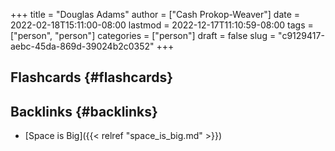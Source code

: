 +++
title = "Douglas Adams"
author = ["Cash Prokop-Weaver"]
date = 2022-02-18T15:11:00-08:00
lastmod = 2022-12-17T11:10:59-08:00
tags = ["person", "person"]
categories = ["person"]
draft = false
slug = "c9129417-aebc-45da-869d-39024b2c0352"
+++

## Flashcards {#flashcards}


## Backlinks {#backlinks}

-   [Space is Big]({{< relref "space_is_big.md" >}})
